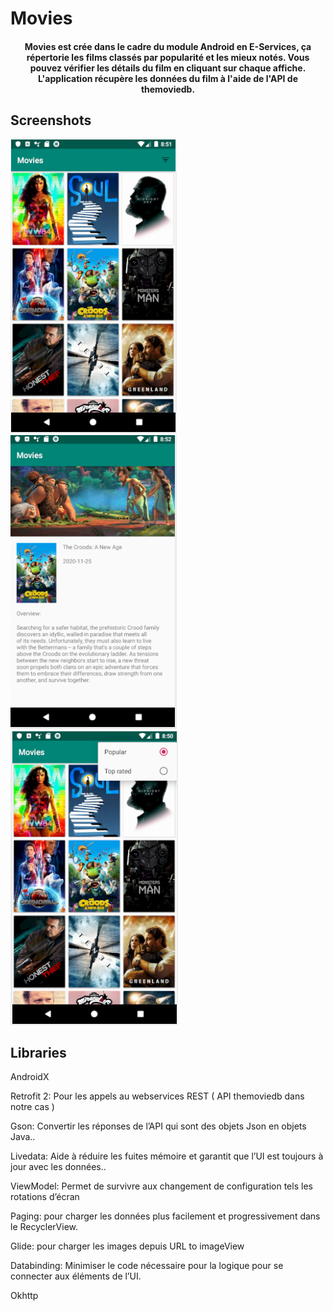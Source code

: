 # Movies    

<h4 align="center">
Movies est crée dans le cadre du module Android en E-Services, ça répertorie les films classés par popularité et les mieux notés. Vous pouvez vérifier les détails du film en cliquant sur chaque affiche. L'application récupère les données du film à l'aide de l'API de themoviedb.
</h4>

## Screenshots

![portrait.PNG](screenshots/portrait.PNG)
![details.PNG](screenshots/details.PNG)
![orderby.PNG](screenshots/orderby.PNG)

## Libraries
AndroidX

Retrofit 2: Pour les appels au webservices REST ( API themoviedb dans notre cas )

Gson: Convertir les réponses de l’API qui sont des objets Json en objets Java..

Livedata: Aide à réduire les fuites mémoire et garantit que l’UI est toujours à jour avec les données..

ViewModel: Permet de survivre aux changement de configuration tels les rotations d’écran

Paging: pour charger les données plus facilement et progressivement dans le RecyclerView.

Glide: pour charger les images depuis URL to imageView

Databinding: Minimiser le code nécessaire pour la logique pour se connecter aux éléments de l’UI.   

Okhttp

